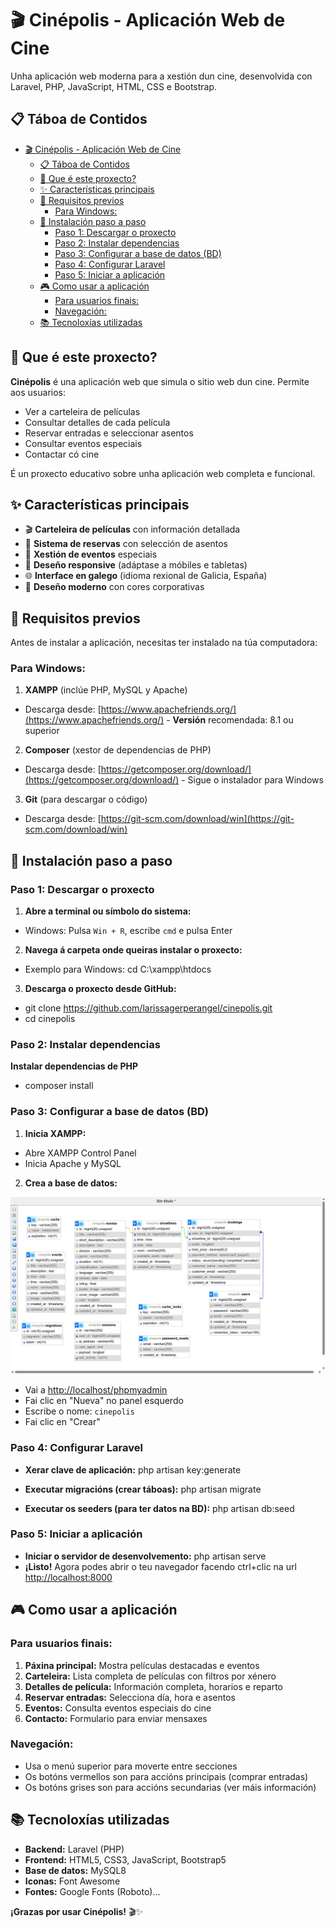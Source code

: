 # 🎬 Cinépolis - Aplicación Web de Cine

Unha aplicación web moderna para a xestión dun cine, desenvolvida con Laravel, PHP, JavaScript, HTML, CSS e Bootstrap.

## 📋 Táboa de Contidos


- [🎬 Cinépolis - Aplicación Web de Cine](#-cinépolis---aplicación-web-de-cine)
  - [📋 Táboa de Contidos](#-táboa-de-contidos)
  - [🎯 Que é este proxecto?](#-que-é-este-proxecto)
  - [✨ Características principais](#-características-principais)
  - [🔧 Requisitos previos](#-requisitos-previos)
    - [Para Windows:](#para-windows)
  - [🚀 Instalación paso a paso](#-instalación-paso-a-paso)
    - [Paso 1: Descargar o proxecto](#paso-1-descargar-o-proxecto)
    - [Paso 2: Instalar dependencias](#paso-2-instalar-dependencias)
    - [Paso 3: Configurar a base de datos (BD)](#paso-3-configurar-a-base-de-datos-bd)
    - [Paso 4: Configurar Laravel](#paso-4-configurar-laravel)
    - [Paso 5: Iniciar a aplicación](#paso-5-iniciar-a-aplicación)
  - [🎮 Como usar a aplicación](#-como-usar-a-aplicación)
    - [Para usuarios finais:](#para-usuarios-finais)
    - [Navegación:](#navegación)
  - [📚 Tecnoloxías utilizadas](#-tecnoloxías-utilizadas)


## 🎯 Que é este proxecto?

**Cinépolis** é una aplicación web que simula o sitio web dun cine. Permite aos usuarios:

- Ver a carteleira de películas
- Consultar detalles de cada película
- Reservar entradas e seleccionar asentos
- Consultar eventos especiais
- Contactar có cine

É un proxecto educativo sobre unha aplicación web completa e funcional.

## ✨ Características principais

- 🎬 **Carteleira de películas** con información detallada
- 🎫 **Sistema de reservas** con selección de asentos
- 📅 **Xestión de eventos** especiais
- 📱 **Deseño responsive** (adáptase a móbiles e tabletas)
- 🌐 **Interface en galego** (idioma rexional de Galicia, España)
- 🎨 **Deseño moderno** con cores corporativas


## 🔧 Requisitos previos

Antes de instalar a aplicación, necesitas ter instalado na túa computadora:

### Para Windows:

1. **XAMPP** (inclúe PHP, MySQL y Apache)

- Descarga desde: [https://www.apachefriends.org/](https://www.apachefriends.org/) - **Versión** recomendada: 8.1 ou superior 

2. **Composer** (xestor de dependencias de PHP)
- Descarga desde: [https://getcomposer.org/download/](https://getcomposer.org/download/) - Sigue o instalador para Windows

3. **Git** (para descargar o código)

- Descarga desde: [https://git-scm.com/download/win](https://git-scm.com/download/win)


## 🚀 Instalación paso a paso

### Paso 1: Descargar o proxecto

1. **Abre a terminal ou símbolo do sistema:**
- Windows: Pulsa `Win + R`, escribe `cmd` e pulsa Enter
  
2. **Navega á carpeta onde queiras instalar o proxecto:**
- Exemplo para Windows: cd C:\xampp\htdocs
  
3. **Descarga o proxecto desde GitHub:**
- git clone https://github.com/larissagerperangel/cinepolis.git
- cd cinepolis
  
### Paso 2: Instalar dependencias
**Instalar dependencias de PHP**
- composer install

### Paso 3: Configurar a base de datos (BD)

1. **Inicia XAMPP:**
- Abre XAMPP Control Panel
- Inicia Apache y MySQL

2. **Crea a base de datos:**

![esquema modelo-relaciom](modeloRelacional.png)
- Vai a [http://localhost/phpmyadmin](http://localhost/phpmyadmin)
- Fai clic en "Nueva" no panel esquerdo
- Escribe o nome: `cinepolis`
- Fai clic en "Crear"

### Paso 4: Configurar Laravel
- **Xerar clave de aplicación:** php artisan key:generate

- **Executar migracións (crear táboas):** php artisan migrate

- **Executar os seeders (para ter datos na BD):** php artisan db:seed
  
### Paso 5: Iniciar a aplicación
- **Iniciar o servidor de desenvolvemento:** php artisan serve
- **¡Listo!** Agora podes abrir o teu navegador facendo ctrl+clic na url [http://localhost:8000](http://localhost:8000)

## 🎮 Como usar a aplicación

### Para usuarios finais:

1. **Páxina principal:** Mostra películas destacadas e eventos
2. **Carteleira:** Lista completa de películas con filtros por xénero
3. **Detalles de película:** Información completa, horarios e reparto
4. **Reservar entradas:** Selecciona día, hora e asentos
5. **Eventos:** Consulta eventos especiais do cine
6. **Contacto:** Formulario para enviar mensaxes


### Navegación:

- Usa o menú superior para moverte entre secciones
- Os botóns vermellos son para accións principais (comprar entradas)
- Os botóns grises son para accións secundarias (ver máis información)

## 📚 Tecnoloxías utilizadas

- **Backend:** Laravel (PHP)
- **Frontend:** HTML5, CSS3, JavaScript, Bootstrap5 
- **Base de datos:** MySQL8
- **Iconas:** Font Awesome
- **Fontes:** Google Fonts (Roboto)...

**¡Grazas por usar Cinépolis!** 🎬✨
